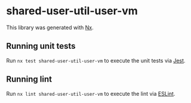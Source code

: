 # shared-user-util-user-vm

This library was generated with [Nx](https://nx.dev).

## Running unit tests

Run `nx test shared-user-util-user-vm` to execute the unit tests via [Jest](https://jestjs.io).

## Running lint

Run `nx lint shared-user-util-user-vm` to execute the lint via [ESLint](https://eslint.org/).
